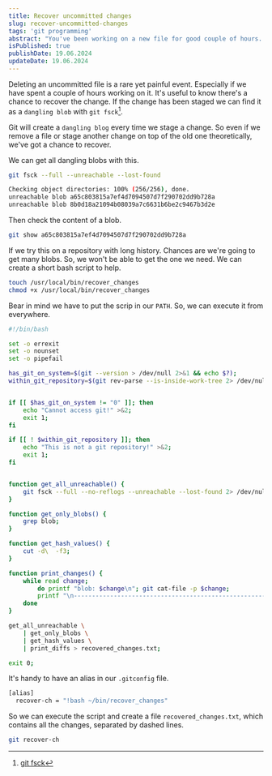 ```yaml
---
title: Recover uncommitted changes
slug: recover-uncommitted-changes
tags: 'git programming'
abstract: "You've been working on a new file for good couple of hours. Then by mistake delete the file before commit. Because of the git magic you've got a chance to recover!"
isPublished: true
publishDate: 19.06.2024
updateDate: 19.06.2024
---
```


Deleting an uncommitted file is a rare yet painful event. Especially if we have
spent a couple of hours working on it. It's useful to know there's a chance to
recover the change. If the change has been staged we can find it as a `dangling
blob` with `git fsck`[^1].

Git will create a `dangling blog` every time we stage a change. So even if we
remove a file or stage another change on top of the old one theoretically, we've
got a chance to recover.

We can get all dangling blobs with this.

```bash
git fsck --full --unreachable --lost-found

Checking object directories: 100% (256/256), done.
unreachable blob a65c803815a7ef4d7094507d7f290702dd9b728a
unreachable blob 8b0d18a21094b08039a7c6631b6be2c9467b3d2e
```

Then check the content of a blob.

``` bash
git show a65c803815a7ef4d7094507d7f290702dd9b728a
```

If we try this on a repository with long history. Chances are we're going to get
many blobs. So, we won't be able to get the one we need. We can create
a short bash script to help.


```bash
touch /usr/local/bin/recover_changes
chmod +x /usr/local/bin/recover_changes
```

Bear in mind we have to put the scrip in our `PATH`. So, we can execute it
from everywhere.

``` bash
#!/bin/bash

set -o errexit
set -o nounset
set -o pipefail

has_git_on_system=$(git --version > /dev/null 2>&1 && echo $?);
within_git_repository=$(git rev-parse --is-inside-work-tree 2> /dev/null);


if [[ $has_git_on_system != "0" ]]; then
    echo "Cannot access git!" >&2;
    exit 1;
fi

if [[ ! $within_git_repository ]]; then
    echo "This is not a git repository!" >&2;
    exit 1;
fi


function get_all_unreachable() {
    git fsck --full --no-reflogs --unreachable --lost-found 2> /dev/null;
}

function get_only_blobs() {
    grep blob;
}

function get_hash_values() {
    cut -d\  -f3;
}

function print_changes() {
    while read change; 
        do printf "blob: $change\n"; git cat-file -p $change;
        printf "\n----------------------------------------------------------\n";
    done
}

get_all_unreachable \
    | get_only_blobs \
    | get_hash_values \
    | print_diffs > recovered_changes.txt;

exit 0;
```

It's handy to have an alias in our `.gitconfig` file.

```bash
[alias]
  recover-ch = "!bash ~/bin/recover_changes"
```

So we can execute the script and create a file `recovered_changes.txt`, which
contains all the changes, separated by dashed lines.

```bash
git recover-ch
```


[^1]: [git fsck](https://git-scm.com/docs/git-fsck)
